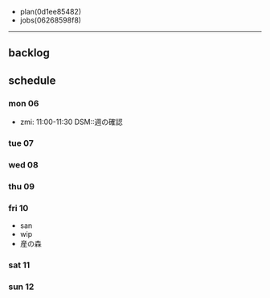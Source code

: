 
- plan(0d1ee85482)
- jobs(06268598f8)
---

## backlog

## schedule
### mon 06
- zmi: 11:00-11:30 DSM::週の確認

### tue 07

### wed 08

### thu 09
### fri 10
- san
- wip
- 産の森

### sat 11
### sun 12



